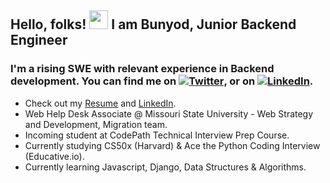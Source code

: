 ## Hello, folks! <img src="https://raw.githubusercontent.com/MartinHeinz/MartinHeinz/master/wave.gif" width="30px"> I am Bunyod, Junior Backend Engineer

### I'm a rising SWE with relevant experience in Backend development. You can find me on [![Twitter][1.2]][1], or on [![LinkedIn][2.2]][2].

[1.2]: http://i.imgur.com/wWzX9uB.png (twitter icon without padding)
[2.2]: https://raw.githubusercontent.com/MartinHeinz/MartinHeinz/master/linkedin-3-16.png (LinkedIn icon without padding)

<!-- Links to your social media accounts -->

[1]: https://twitter.com/babdusaid0v
[2]: https://www.linkedin.com/in/bunyodabdusaidov

* Check out my [Resume](https://gist.github.com/bunyodabdusaidov/92e929ae4dd471820b6b2479d9ff26d7) and [LinkedIn](https://www.linkedin.com/in/bunyodabdusaidov).
* Web Help Desk Associate @ Missouri State University - Web Strategy and Development, Migration team.
* Incoming student at CodePath Technical Interview Prep Course.
* Currently studying CS50x (Harvard) & Ace the Python Coding Interview (Educative.io).
* Currently learning Javascript, Django, Data Structures & Algorithms.









